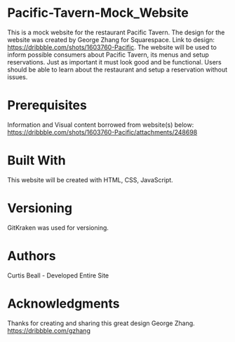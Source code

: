 # Pacific-Tavern-Mock_Website
This is a mock website for the restaurant Pacific Tavern. The design for the website was created by George Zhang for Squarespace. Link to design: https://dribbble.com/shots/1603760-Pacific. The website will be used to inform possible consumers about Pacific Tavern, its menus and setup reservations. Just as important it must look good and be functional. Users should be able to learn about the restaurant and setup a reservation without issues.

# Prerequisites

Information and Visual content borrowed from website(s) below:
https://dribbble.com/shots/1603760-Pacific/attachments/248698

# Built With

This website will be created with HTML, CSS, JavaScript.

# Versioning

GitKraken was used for versioning.

# Authors

Curtis Beall - Developed Entire Site

# Acknowledgments

Thanks for creating and sharing this great design George Zhang.
https://dribbble.com/gzhang
